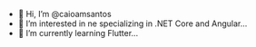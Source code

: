 - 👋 Hi, I’m @caioamsantos
- 👀 I’m interested in ne specializing in .NET Core and Angular...
- 🌱 I’m currently learning Flutter...
